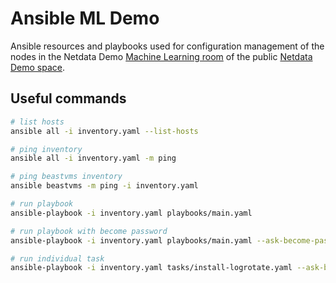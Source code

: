 # Ansible ML Demo

Ansible resources and playbooks used for configuration management of the nodes in the Netdata Demo [Machine Learning room](https://app.netdata.cloud/spaces/netdata-demo/rooms/machine-learning/overview) of the public [Netdata Demo space](https://app.netdata.cloud/spaces/netdata-demo).

## Useful commands

```bash
# list hosts
ansible all -i inventory.yaml --list-hosts
```

```bash
# ping inventory
ansible all -i inventory.yaml -m ping
```

```bash
# ping beastvms inventory
ansible beastvms -m ping -i inventory.yaml
```

```bash
# run playbook
ansible-playbook -i inventory.yaml playbooks/main.yaml
```

```bash
# run playbook with become password
ansible-playbook -i inventory.yaml playbooks/main.yaml --ask-become-pass
```

```bash
# run individual task
ansible-playbook -i inventory.yaml tasks/install-logrotate.yaml --ask-become-pass
```
